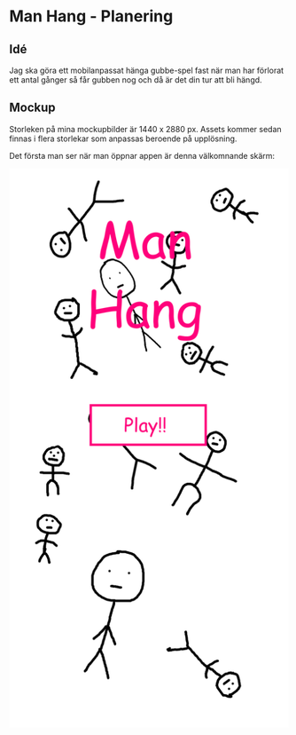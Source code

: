 # Man Hang - Planering

## Idé

Jag ska göra ett mobilanpassat hänga gubbe-spel fast när man har förlorat ett antal gånger så får gubben nog och då är det din tur att bli hängd.



## Mockup

Storleken på mina mockupbilder är 1440 x 2880 px. Assets kommer sedan finnas i flera storlekar som anpassas beroende på upplösning.

Det första man ser när man öppnar appen är denna välkomnande skärm:

<img src="Mockups/Start screen.png">


